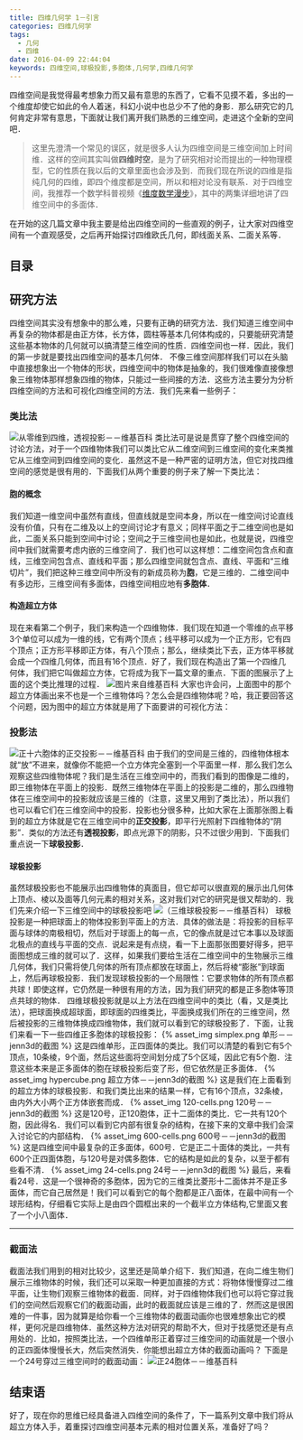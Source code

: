 ```yaml
---
title: 四维几何学 1－引言
categories: 四维几何学
tags:
  - 几何
  - 四维
date: 2016-04-09 22:44:04
keywords: 四维空间,球极投影,多胞体,几何学,四维几何学
---
```


四维空间是我觉得最考想象力而又最有意思的东西了，它看不见摸不着，多出的一个维度却使它如此的令人着迷，科幻小说中也总少不了他的身影．那么研究它的几何肯定非常有意思，下面就让我们离开我们熟悉的三维空间，走进这个全新的空间吧．
> 这里先澄清一个常见的误区，就是很多人认为四维空间是三维空间加上时间维．这样的空间其实叫做**四维时空**，是为了研究相对论而提出的一种物理模型，它的性质在我以后的文章里面也会涉及到．而我们现在所说的四维是指纯几何的四维，即四个维度都是空间，所以和相对论没有联系．对于四维空间，我推荐一个数学科普视频《[维度数学漫步](http://www.soku.com/search_video/q_%E7%BB%B4%E5%BA%A6%20%E6%95%B0%E5%AD%A6%E6%BC%AB%E6%AD%A5?_rp=14602224031161Lcy1S)》，其中的两集详细地讲了四维空间中的多面体．

在开始的这几篇文章中我主要是给出四维空间的一些直观的例子，让大家对四维空间有一个直观感受，之后再开始探讨四维欧氏几何，即线面关系、二面关系等．
<!-- more -->
## 目录
<!-- toc -->
## 研究方法
四维空间其实没有想象中的那么难，只要有正确的研究方法．我们知道三维空间中再复杂的物体都是由正方体，长方体，圆柱等基本几何体构成的，只要能研究清楚这些基本物体的几何就可以搞清楚三维空间的性质．四维空间也一样．因此，我们的第一步就是要找出四维空间的基本几何体．
不像三维空间那样我们可以在头脑中直接想象出一个物体的形状，四维空间中的物体是抽象的，我们很难像直接像想象三维物体那样想象四维的物体，只能过一些间接的方法．这些方法主要分为分析四维空间的方法和可视化四维空间的方法．我们先来看一些例子：
### 类比法
![从零维到四维，透视投影－－维基百科](https://upload.wikimedia.org/wikipedia/commons/d/d9/From_Point_to_Tesseract_%28Looped_Version%29.gif)
类比法可是说是贯穿了整个四维空间的讨论方法，对于一个四维物体我们可以类比它从二维空间到三维空间的变化来类推它从三维空间到四维空间的变化．虽然这不是一种严密的证明方法，但它对找四维空间的感觉是很有用的．下面我们从两个重要的例子来了解一下类比法：
#### 胞的概念
我们知道一维空间中虽然有直线，但直线就是空间本身，所以在一维空间讨论直线没有价值，只有在二维及以上的空间讨论才有意义；同样平面之于二维空间也是如此，二面关系只能到空间中讨论；空间之于三维空间也是如此，也就是说，四维空间中我们就需要考虑内嵌的三维空间了．我们也可以这样想：二维空间包含点和直线，三维空间包含点、直线和平面；那么四维空间就包含点、直线、平面和“三维切片”，我们把这种三维空间中所没有的新成员称为**胞**，它是三维的．二维空间中有多边形，三维空间有多面体，四维空间相应地有**多胞体**．
#### 构造超立方体
现在来看第二个例子，我们来构造一个四维物体．我们现在知道一个零维的点平移3个单位可以成为一维的线，它有两个顶点；线平移可以成为一个正方形，它有四个顶点；正方形平移即正方体，有八个顶点；那么，继续类比下去，正方体平移就会成一个四维几何体，而且有16个顶点．好了，我们现在构造出了第一个四维几何体，我们把它叫做超立方体，它将成为我下一篇文章的重点．下面的图展示了上面的这个类比推理的过程．
![图片来自维基百科](https://upload.wikimedia.org/wikipedia/commons/4/45/Dimension_levels.svg)
大家也许会问，上面图中的那个超立方体画出来不也是一个三维物体吗？怎么会是四维物体呢？哈，我正要回答这个问题，因为图中的超立方体就是用了下面要讲的可视化方法：
### 投影法
![正十六胞体的正交投影－－维基百科](https://upload.wikimedia.org/wikipedia/commons/a/a0/16-cell.gif)
由于我们的空间是三维的，四维物体根本就“放”不进来，就像你不能把一个立方体完全塞到一个平面里一样．那么我们怎么观察这些四维物体呢？我们是生活在三维空间中的，而我们看到的图像是二维的，即三维物体在平面上的投影．既然三维物体在平面上的投影是二维的，那么四维物体在三维空间中的投影就应该是三维的（注意，这里又用到了类比法），所以我们也可以看它们在三维空间中的投影．投影也分很多种，比如大家在上面那张图上看到的超立方体就是它在三维空间中的**正交投影**，即平行光照射下四维物体的“阴影”．类似的方法还有**透视投影**，即点光源下的阴影，只不过很少用到．下面我们重点说一下**球极投影**．
#### 球极投影
虽然球极投影也不能展示出四维物体的真面目，但它却可以很直观的展示出几何体上顶点、棱以及面等几何元素的相对关系，这对我们对它的研究是很又帮助的．我们先来介绍一下三维空间中的球极投影吧
![（三维球极投影－－维基百科）](https://upload.wikimedia.org/wikipedia/commons/2/2c/Stereoprojnegone.svg)
球极投影是一种把球面上的物体投影到平面上的方法．具体的做法是：将投影的目标平面与球体的南极相切，然后对于球面上的每一点，它的像点就是过它本事以及球面北极点的直线与平面的交点．说起来是有点绕，看一下上面那张图要好得多，把平面图想成三维的就可以了．这样，如果我们要给生活在二维空间中的生物展示三维几何体，我们只需将使几何体的所有顶点都放在球面上，然后将棱“膨胀”到球面上，然后再球极投影．我们发现球极投影的一个局限性：它要求物体的所有顶点都共球！即使这样，它仍然是一种很有用的方法，因为我们研究的都是正多胞体等顶点共球的物体．
四维球极投影就是以上方法在四维空间中的类比（看，又是类比法），把球面换成超球面，即球面的四维类比，平面换成我们所在的三维空间，然后被投影的三维物体换成四维物体，我们就可以看到它的球极投影了．下面，让我们来看一下一些四维正多胞体的球极投影：
{% asset_img simplex.png 单形－－jenn3d的截图 %}
这是四维单形，正四面体的类比。我们可以清楚的看到它有5个顶点，10条棱，9个面，然后这些面将空间划分成了5个区域，因此它有5个胞．注意这些本来是正多面体的胞在球极投影后变了形，但它依然是正多面体．
{% asset_img hypercube.png 超立方体－－jenn3d的截图 %}
这是我们在上面看到的超立方体的球极投影．和我们类比出来的结果一样，它有16个顶点，32条棱，由内外大小两个正方体嵌套而成．
{% asset_img 120-cells.png 120号－－jenn3d的截图 %}
这是120号，正120胞体，正十二面体的类比．它一共有120个胞，因此得名．我们可以看到它内部有很复杂的结构，在接下来的文章中我们会深入讨论它的内部结构．
{% asset_img 600-cells.png 600号－－jenn3d的截图 %}
这是四维空间中最复杂的正多面体，600号．它是正二十面体的类比，一共有600个正四面体胞，与120号是对偶多胞体．它的结构是如此的复杂，以至于都有些看不清．
{% asset_img 24-cells.png 24号－－jenn3d的截图 %}
最后，来看看24号．这是一个很神奇的多胞体，因为它的三维类比菱形十二面体并不是正多面体，而它自己居然是！我们可以看到它的每个胞都是正八面体，在最中间有一个球形结构，仔细看它实际上是由四个圆框出来的一个截半立方体结构,它里面又套了一个小八面体．
***
### 截面法
截面法我们用到的相对比较少，这里还是简单介绍下．我们知道，在向二维生物们展示三维物体的时候，我们还可以采取一种更加直接的方式：将物体慢慢穿过二维平面，让生物们观察三维物体的截面．同样，对于四维物体我们也可以将它穿过我们的空间然后观察它们的截面动画，此时的截面就应该是三维的了．然而这是很困难的一件事，因为就算是给你看一个三维物体的截面动画你也很难想象出它的模样，更何况是四维物体．虽然这种方法对研究的帮助不大，但对于找感觉还是有点用处的．比如，按照类比法，一个四维单形正着穿过三维空间的动画就是一个很小的正四面体慢慢长大，然后突然消失．你能想出超立方体的截面动画吗？
下面是一个24号穿过三维空间时的截面动画：
![正24胞体－－维基百科](https://upload.wikimedia.org/wikipedia/commons/6/64/24cell_section_anim.gif)

## 结束语
好了，现在你的思维已经具备进入四维空间的条件了，下一篇系列文章中我们将从超立方体入手，着重探讨四维空间基本元素的相对位置关系，准备好了吗？

